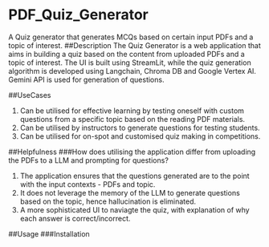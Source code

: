 # PDF_Quiz_Generator
A Quiz generator that generates MCQs based on certain input PDFs and a topic of interest.
##Description
The Quiz Generator is a web application that aims in building a quiz based on the content from uploaded PDFs and a topic of interest.
The UI is built using StreamLit, while the quiz generation algorithm is developed using Langchain, Chroma DB and Google Vertex AI. 
Gemini API is used for generation of questions.

##UseCases
1. Can be utilised for effective learning by testing oneself with custom questions from a specific topic based on the reading PDF materials.
2. Can be utilised by instructors to generate questions for testing students.
3. Can be utilised for on-spot and customised quiz making in competitions.

##Helpfulness
###How does utilising the application differ from uploading the PDFs to a LLM and prompting for questions?
1. The application ensures that the questions generated are to the point with the input contexts - PDFs and topic.
2. It does not leverage the memory of the LLM to generate questions based on the topic, hence hallucination is eliminated.
3. A more sophisticated UI to naviagte the quiz, with explanation of why each answer is correct/incorrect.

##Usage
###Installation
###


